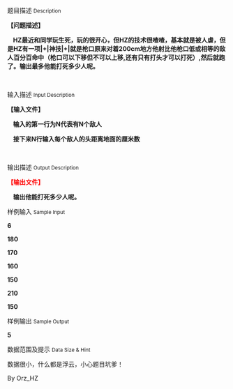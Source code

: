 <div class="panel panel-default">
<div class="area-title">
<span>
题目描述
<small>Description</small>
</span></div>
<div class="panel-body">

<p><strong><span style="">【问题描述】</span></strong></p><p><strong>    HZ</strong><strong><span style="">最近和同学玩生死，玩的很开心，但</span>HZ</strong><strong><span style="">的技术很喳喳，基本就是被人虐，但是</span>HZ</strong><strong><span style="">有一项</span>|+|</strong><strong><span style="">神技</span>|+|</strong><strong><span style="">就是枪口原来对着</span>200cm</strong><strong><span style="">地方他射比他枪口低或相等的敌人百分百命中（枪口可以下移但不可以上移</span>,</strong><strong><span style="">还有只有打头才可以打死）</span>,</strong><strong><span style="">然后就跑了。输出最多他能打死多少人呢。</span></strong></p><p><br></p>

</div>
</div>

<div class="panel panel-default">
<div class="area-title">
<span>
输入描述
<small>Input Description</small>
</span></div>
<div class="panel-body">
<p><strong><span style="">【输入文件】</span></strong></p><p><strong>    </strong><strong><span style="">输入的第一行为</span>N</strong><strong><span style="">代表有</span>N</strong><strong><span style="">个敌人</span></strong></p><p><strong>    </strong><strong><span style="">接下来</span>N</strong><strong><span style="">行输入每个敌人的头距离地面的厘米数</span></strong></p><p><br></p>

</div>
</div>
<div  class="panel panel-default">
<div class="area-title">
<span>
输出描述
<small>Output Description</small>
</span></div>
<div class="panel-body">

<p><strong><span style="font-family:宋体;color:red">【输出文件】</span></strong></p><p><strong>&nbsp;&nbsp;&nbsp; </strong><strong><span style="font-family:宋体">输出他能打死多少人呢。</span></strong></p>

</div>
</div>


<div class="panel panel-default">
<div class="area-title">
<span>
样例输入
<small>Sample Input</small>
</span></div>
<div class="panel-body">
<p><strong>6</strong></p><p><strong>180</strong></p><p><strong>170</strong></p><p><strong>160</strong></p><p><strong>150</strong></p><p><strong>210</strong></p><p><strong>150</strong></p>

</div>
</div>

<div class="panel panel-default">
<div class="area-title">
<span>
样例输出
<small>Sample Output</small>
</span></div>
<div class="panel-body">
<p><strong>5</strong></p>

</div>
</div>

<div class="panel panel-default">
<div class="area-title">
<span>
数据范围及提示
<small>Data Size & Hint</small>
</span></div>
<div class="panel-body">
<p style="">数据很小，什么都是浮云，小心题目坑爹！</p><p style="">By Orz_HZ</p><p><br></p>
</div>
</div>